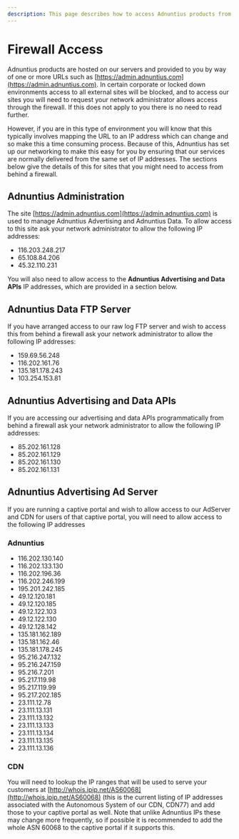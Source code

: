 ```yaml
---
description: This page describes how to access Adnuntius products from behind a firewall
---
```


# Firewall Access

Adnuntius products are hosted on our servers and provided to you by way of one or more URLs such as [https://admin.adnuntius.com](https://admin.adnuntius.com). In certain corporate or locked down environments access to all external sites will be blocked, and to access our sites you will need to request your network administrator allows access through the firewall. If this does not apply to you there is no need to read further.

However, if you are in this type of environment you will know that this typically involves mapping the URL to an IP address which can change and so make this a time consuming process. Because of this, Adnuntius has set up our networking to make this easy for you by ensuring that our services are normally delivered from the same set of IP addresses. The sections below give the details of this for sites that you might need to access from behind a firewall.

## Adnuntius Administration

The site [https://admin.adnuntius.com](https://admin.adnuntius.com) is used to manage Adnuntius Advertising and Adnuntius Data. To allow access to this site ask your network administrator to allow the following IP addresses:

* 116.203.248.217
* 65.108.84.206
* 45.32.110.231

You will also need to allow access to the **Adnuntius Advertising and Data APIs** IP addresses, which are provided in a section below.

## Adnuntius Data FTP Server

If you have arranged access to our raw log FTP server and wish to access this from behind a firewall ask your network administrator to allow the following IP addresses:

* 159.69.56.248&#x20;
* 116.202.161.76&#x20;
* 135.181.178.243&#x20;
* 103.254.153.81

## Adnuntius Advertising and Data APIs

If you are accessing our advertising and data APIs programmatically from behind a firewall ask your network administrator to allow the following IP addresses:

* 85.202.161.128
* 85.202.161.129
* 85.202.161.130
* 85.202.161.131

## Adnuntius Advertising Ad Server

If you are running a captive portal and wish to allow access to our AdServer and CDN for users of that captive portal, you will need to allow access to the following IP addresses

### Adnuntius

* 116.202.130.140
* 116.202.133.130
* 116.202.196.36
* 116.202.246.199
* 195.201.242.185
* 49.12.120.181
* 49.12.120.185
* 49.12.122.103
* 49.12.122.130
* 49.12.128.142
* 135.181.162.189
* 135.181.162.46
* 135.181.178.245
* 95.216.247.132
* 95.216.247.159
* 95.216.7.201
* 95.217.119.98
* 95.217.119.99
* 95.217.202.185
* 23.111.12.78&#x20;
* 23.111.13.131&#x20;
* 23.111.13.132&#x20;
* 23.111.13.133&#x20;
* 23.111.13.134&#x20;
* 23.111.13.135&#x20;
* 23.111.13.136

### CDN

You will need to lookup the IP ranges that will be used to serve your customers at [http://whois.ipip.net/AS60068](http://whois.ipip.net/AS60068) (this is the current listing of IP addresses associated with the Autonomous System of our CDN, CDN77) and add those to your captive portal as well. Note that unlike Adnuntius IPs these may change more frequently, so if possible it is recommended to add the whole ASN 60068 to the captive portal if it supports this.
